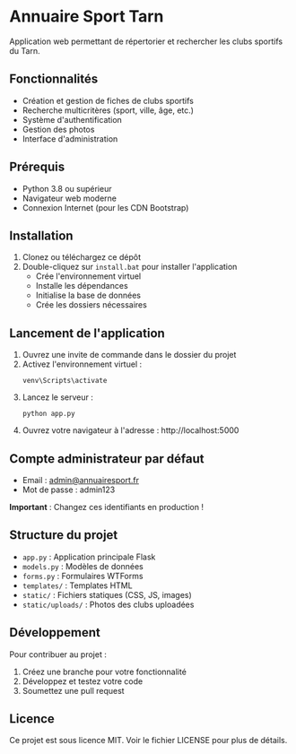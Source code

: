 # Annuaire Sport Tarn

Application web permettant de répertorier et rechercher les clubs sportifs du Tarn.

## Fonctionnalités

- Création et gestion de fiches de clubs sportifs
- Recherche multicritères (sport, ville, âge, etc.)
- Système d'authentification
- Gestion des photos
- Interface d'administration

## Prérequis

- Python 3.8 ou supérieur
- Navigateur web moderne
- Connexion Internet (pour les CDN Bootstrap)

## Installation

1. Clonez ou téléchargez ce dépôt
2. Double-cliquez sur `install.bat` pour installer l'application
   - Crée l'environnement virtuel
   - Installe les dépendances
   - Initialise la base de données
   - Crée les dossiers nécessaires

## Lancement de l'application

1. Ouvrez une invite de commande dans le dossier du projet
2. Activez l'environnement virtuel :
   ```
   venv\Scripts\activate
   ```
3. Lancez le serveur :
   ```
   python app.py
   ```
4. Ouvrez votre navigateur à l'adresse : http://localhost:5000

## Compte administrateur par défaut

- Email : admin@annuairesport.fr
- Mot de passe : admin123

**Important** : Changez ces identifiants en production !

## Structure du projet

- `app.py` : Application principale Flask
- `models.py` : Modèles de données
- `forms.py` : Formulaires WTForms
- `templates/` : Templates HTML
- `static/` : Fichiers statiques (CSS, JS, images)
- `static/uploads/` : Photos des clubs uploadées

## Développement

Pour contribuer au projet :

1. Créez une branche pour votre fonctionnalité
2. Développez et testez votre code
3. Soumettez une pull request

## Licence

Ce projet est sous licence MIT. Voir le fichier LICENSE pour plus de détails.
